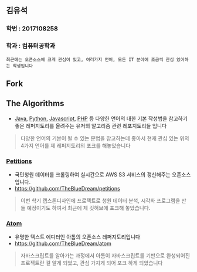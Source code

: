 
## 김유석

### 학번 : 2017108258

### 학과 : 컴퓨터공학과
``
최근에는 오픈소스에 크게 관심이 있고, 여러가지 언어, 모든 IT 분야에 조금씩 관심 있어하는 학생입니다
``

## Fork


## The Algorithms

- [Java](https://github.com/TheBlueDream/Java), [Python](https://github.com/TheBlueDream/Python), [Javascript](https://github.com/TheBlueDream/Javascript), [PHP](https://github.com/TheBlueDream/PHP)  등 다양한 언어의 대한 기본 작성법을 참고하기 좋은  레퍼지토리를 올려주는 유저의 알고리즘 관련 레포지토리들 입니다

> 다양한 언어의 기본이 될 수 있는 문법을 참고하는데 좋아서 현재 관심 있는 위의 4가지 언어를 제 레퍼지토리의 포크를 해놓았습니다
> 

### [Petitions](https://github.com/TheBlueDream/petitions)

- 국민청원 데이터를 크롤링하여 실시간으로 AWS S3 서비스의 갱신해주는 오픈소스입니다.
- https://github.com/TheBlueDream/petitions

> 이번 학기 캡스톤디자인에 프로젝트로 청원 데이터 분석, 시각화 프로그램을 만들 예정이기도 하여서 최근에 제 깃허브에 포크해 놓았습니다.
> 

### [Atom](https://github.com/TheBlueDream/atom.git)

- 유명한 텍스트 에디터인 아톰의 오픈소스 레퍼지토리입니다
- https://github.com/TheBlueDream/atom

> 자바스크립트를 알아가는 과정에서 아톰이 자바스크립트를 기반으로 완성되어진 프로젝트란 걸 알게 되었고, 관심 가지게 되어 포크 하게 되었습니다
>